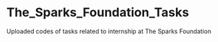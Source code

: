 # The_Sparks_Foundation_Tasks
 Uploaded codes of tasks related to internship at The Sparks Foundation
